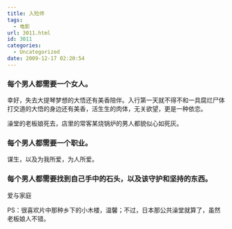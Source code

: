 ```yaml
---
title: 入殓师
tags:
  - 电影
url: 3011.html
id: 3011
categories:
  - Uncategorized
date: 2009-12-17 02:20:54
---
```


### 每个男人都需要一个女人。

幸好，失去大提琴梦想的大悟还有美香陪伴。入行第一天就不得不和一具腐烂尸体打交道的大悟的身边还有美香，活生生的肉体，无关欲望，更是一种依恋。

澡堂的老板娘死去，店里的常客某烧锅炉的男人都貌似心如死灰。

### 每个男人都需要一个职业。

谋生，以及为我所爱，为人所爱。

### 每个男人都需要找到自己手中的石头，以及该守护和坚持的东西。

爱与家庭

PS：很喜欢片中那种乡下的小木楼，温馨；不过，日本那公共澡堂就算了，虽然老板娘人不错。